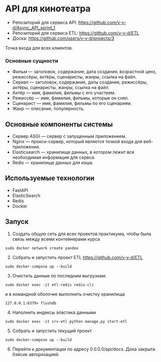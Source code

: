 # API для кинотеатра

- Репозиторий для сервиса API: https://github.com/v-v-d/Async_API_sprint_1
- Репозиторий для сервиса ETL: https://github.com/v-v-d/ETL
- Доска: https://github.com/users/v-v-d/projects/3

Точка входа для всех клиентов.

### Основные сущности
- Фильм — заголовок, содержание, дата создания, возрастной ценз, режиссёры, актёры, сценаристы, жанры, ссылка на файл.
- Сериал — заголовок, содержание, даты создания, режиссёры, актёры, сценаристы, жанры, ссылка на файл.
- Актёр — имя, фамилия, фильмы с его участием.
- Режиссёр — имя, фамилия, фильмы, которые он снял.
- Сценарист — имя, фамилия, фильмы по его сценариям.
- Жанр — описание, популярность.

## Основные компоненты системы
- Cервер ASGI — сервер с запущенным приложением.
- Nginx — прокси-сервер, который является точкой входа для веб-приложения.
- Elasticsearch — хранилище данных, в котором лежит вся необходимая информация для сервса.
- Redis — хранилище данных для кэша.

## Используемые технологии
- FastAPI
- ElasticSearch
- Redis
- Docker

## Запуск
1. Создать общую сеть для всех проектов практикума, чтобы была связь между всеми контейнерами курса
```shell
sudo docker network create yandex
```
2. Собрать и запустить проект ETL https://github.com/v-v-d/ETL
```shell
sudo docker-compose up --build
```
3. Очистить данные по последним выгрузкам:
```shell
sudo docker exec -it etl-redis redis-cli
```
и в командной оболочке выполнить очистку хранилища
```shell
127.0.0.1:6379> flushdb
```
4. Наполнить индексы эластика данными
```shell
sudo docker exec -it srv-etl python manage.py start-etl
```
5. Собрать и запустить текущий проект
```shell
sudo docker-compose up --build
```
6. Перейти к документации по адресу 0.0.0.0/api/docs. Дока закрыта бэйсик авторизацией.